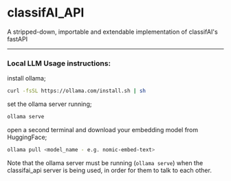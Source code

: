 # classifAI_API
A stripped-down, importable and extendable implementation of classifAI's fastAPI

---

### Local LLM Usage instructions:

install ollama;

```bash
curl -fsSL https://ollama.com/install.sh | sh
```

set the ollama server running;

```bash
ollama serve
```

open a second terminal and download your embedding model from HuggingFace;
```bash
ollama pull <model_name - e.g. nomic-embed-text>
```

Note that the ollama server must be running (`ollama serve`) when the classifai_api server is being 
used, in order for them to talk to each other.